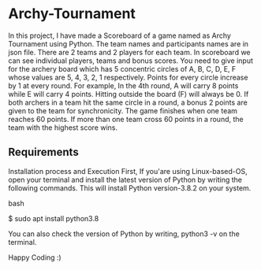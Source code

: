 # Archy-Tournament

In this project, I have made a Scoreboard of a game named as Archy Tournament using Python. The team names and participants names are in json file. There are 2 teams and 2 players for each team. In scoreboard we can see individual players, teams and bonus scores. You need to give input for the archery board which has 5 concentric circles of A, B, C, D, E, F whose values are 5, 4, 3, 2, 1 respectively. Points for every circle increase by 1 at every round. For example, In the 4th round, A will carry 8 points while E will carry 4 points. Hitting outside the board (F) will always be 0. 
If both archers in a team hit the same circle in a round, a bonus 2 points are given to the team for synchronicity. 
The game finishes when one team reaches 60 points. If more than one team cross 60 points in a round, the team with the highest score wins.

## Requirements

Installation process and Execution First, If you'are using Linux-based-OS, open your terminal and install the latest version of Python by writing the following commands. This will install Python version-3.8.2 on your system.

bash

$ sudo apt install python3.8

You can also check the version of Python by writing, python3 -v on the terminal. 

Happy Coding :)
